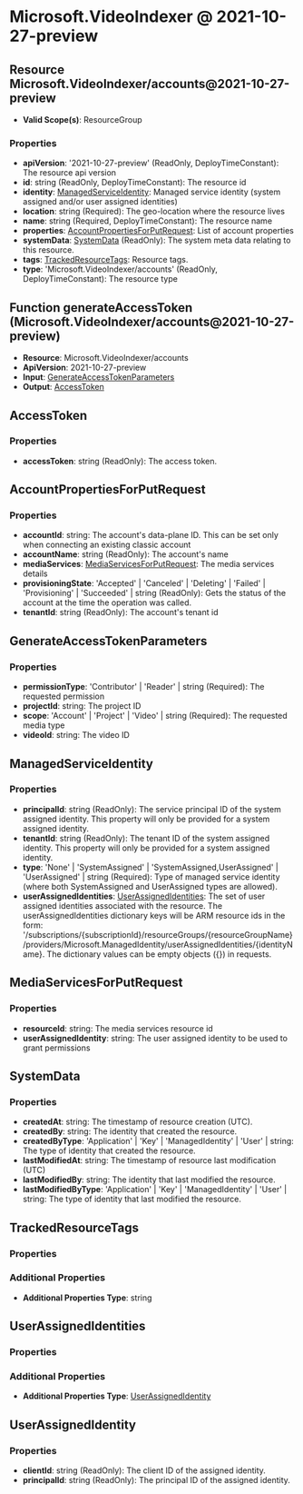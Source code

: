 # Microsoft.VideoIndexer @ 2021-10-27-preview

## Resource Microsoft.VideoIndexer/accounts@2021-10-27-preview
* **Valid Scope(s)**: ResourceGroup
### Properties
* **apiVersion**: '2021-10-27-preview' (ReadOnly, DeployTimeConstant): The resource api version
* **id**: string (ReadOnly, DeployTimeConstant): The resource id
* **identity**: [ManagedServiceIdentity](#managedserviceidentity): Managed service identity (system assigned and/or user assigned identities)
* **location**: string (Required): The geo-location where the resource lives
* **name**: string (Required, DeployTimeConstant): The resource name
* **properties**: [AccountPropertiesForPutRequest](#accountpropertiesforputrequest): List of account properties
* **systemData**: [SystemData](#systemdata) (ReadOnly): The system meta data relating to this resource.
* **tags**: [TrackedResourceTags](#trackedresourcetags): Resource tags.
* **type**: 'Microsoft.VideoIndexer/accounts' (ReadOnly, DeployTimeConstant): The resource type

## Function generateAccessToken (Microsoft.VideoIndexer/accounts@2021-10-27-preview)
* **Resource**: Microsoft.VideoIndexer/accounts
* **ApiVersion**: 2021-10-27-preview
* **Input**: [GenerateAccessTokenParameters](#generateaccesstokenparameters)
* **Output**: [AccessToken](#accesstoken)

## AccessToken
### Properties
* **accessToken**: string (ReadOnly): The access token.

## AccountPropertiesForPutRequest
### Properties
* **accountId**: string: The account's data-plane ID. This can be set only when connecting an existing classic account
* **accountName**: string (ReadOnly): The account's name
* **mediaServices**: [MediaServicesForPutRequest](#mediaservicesforputrequest): The media services details
* **provisioningState**: 'Accepted' | 'Canceled' | 'Deleting' | 'Failed' | 'Provisioning' | 'Succeeded' | string (ReadOnly): Gets the status of the account at the time the operation was called.
* **tenantId**: string (ReadOnly): The account's tenant id

## GenerateAccessTokenParameters
### Properties
* **permissionType**: 'Contributor' | 'Reader' | string (Required): The requested permission
* **projectId**: string: The project ID
* **scope**: 'Account' | 'Project' | 'Video' | string (Required): The requested media type
* **videoId**: string: The video ID

## ManagedServiceIdentity
### Properties
* **principalId**: string (ReadOnly): The service principal ID of the system assigned identity. This property will only be provided for a system assigned identity.
* **tenantId**: string (ReadOnly): The tenant ID of the system assigned identity. This property will only be provided for a system assigned identity.
* **type**: 'None' | 'SystemAssigned' | 'SystemAssigned,UserAssigned' | 'UserAssigned' | string (Required): Type of managed service identity (where both SystemAssigned and UserAssigned types are allowed).
* **userAssignedIdentities**: [UserAssignedIdentities](#userassignedidentities): The set of user assigned identities associated with the resource. The userAssignedIdentities dictionary keys will be ARM resource ids in the form: '/subscriptions/{subscriptionId}/resourceGroups/{resourceGroupName}/providers/Microsoft.ManagedIdentity/userAssignedIdentities/{identityName}. The dictionary values can be empty objects ({}) in requests.

## MediaServicesForPutRequest
### Properties
* **resourceId**: string: The media services resource id
* **userAssignedIdentity**: string: The user assigned identity to be used to grant permissions

## SystemData
### Properties
* **createdAt**: string: The timestamp of resource creation (UTC).
* **createdBy**: string: The identity that created the resource.
* **createdByType**: 'Application' | 'Key' | 'ManagedIdentity' | 'User' | string: The type of identity that created the resource.
* **lastModifiedAt**: string: The timestamp of resource last modification (UTC)
* **lastModifiedBy**: string: The identity that last modified the resource.
* **lastModifiedByType**: 'Application' | 'Key' | 'ManagedIdentity' | 'User' | string: The type of identity that last modified the resource.

## TrackedResourceTags
### Properties
### Additional Properties
* **Additional Properties Type**: string

## UserAssignedIdentities
### Properties
### Additional Properties
* **Additional Properties Type**: [UserAssignedIdentity](#userassignedidentity)

## UserAssignedIdentity
### Properties
* **clientId**: string (ReadOnly): The client ID of the assigned identity.
* **principalId**: string (ReadOnly): The principal ID of the assigned identity.

